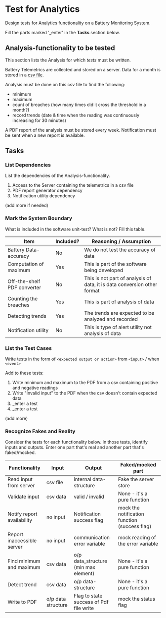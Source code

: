 # Test for Analytics

Design tests for Analytics functionality on a Battery Monitoring System.

Fill the parts marked '_enter' in the **Tasks** section below.

## Analysis-functionality to be tested

This section lists the Analysis for which _tests_ must be written.

Battery Telemetrics are collected and stored on a server.
Data for a month is stored in a [csv file](https://en.wikipedia.org/wiki/Comma-separated_values).

Analysis must be done on this csv file to find the following:
- minimum
- maximum
- count of breaches (how many times did it cross the threshold in a month?)
- record trends (date & time when the reading was continuously increasing for 30 minutes)

A PDF report of the analysis must be stored every week.
Notification must be sent when a new report is available.

## Tasks

### List Dependencies

List the dependencies of the Analysis-functionality.

1. Access to the Server containing the telemetrics in a csv file
1. PDF report generator dependency
1. Notification utility dependency

(add more if needed)

### Mark the System Boundary

What is included in the software unit-test? What is not? Fill this table.

| Item                      | Included?     | Reasoning / Assumption
|---------------------------|---------------|---
Battery Data-accuracy       | No            | We do not test the accuracy of data
Computation of maximum      | Yes           | This is part of the software being developed
Off-the-shelf PDF converter | No            | This is not part of analysis of data, it is data conversion other format
Counting the breaches       | Yes           | This is part of analysis of data 
Detecting trends            | Yes           | The trends are expected to be analyzed and recorded 
Notification utility        | No            | This is type of alert utility not analysis of data 

### List the Test Cases

Write tests in the form of `<expected output or action>` from `<input>` / when `<event>`

Add to these tests:

1. Write minimum and maximum to the PDF from a csv containing positive and negative readings
1. Write "Invalid input" to the PDF when the csv doesn't contain expected data
1. _enter a test
1. _enter a test

(add more)

### Recognize Fakes and Reality

Consider the tests for each functionality below.
In those tests, identify inputs and outputs.
Enter one part that's real and another part that's faked/mocked.

| Functionality            | Input                 | Output                                   | Faked/mocked part
|--------------------------|-----------------------|------------------------------------------|---
Read input from server     | csv file              | internal data-structure                  | Fake the server store
Validate input             | csv data              | valid / invalid                          | None - it's a pure function
Notify report availability | no input              | Notification success flag                | mock the notification function (success flag)
Report inaccessible server | no input              | communication error variable             | mock reading of the error variable 
Find minimum and maximum   | csv data              | o/p data_structure (min max element)     | None - it's a pure function
Detect trend               | csv data              | o/p data-structure                       | None - it's a pure function
Write to PDF               | o/p data structure    | Flag to state success of Pdf file write  | mock the status flag  
